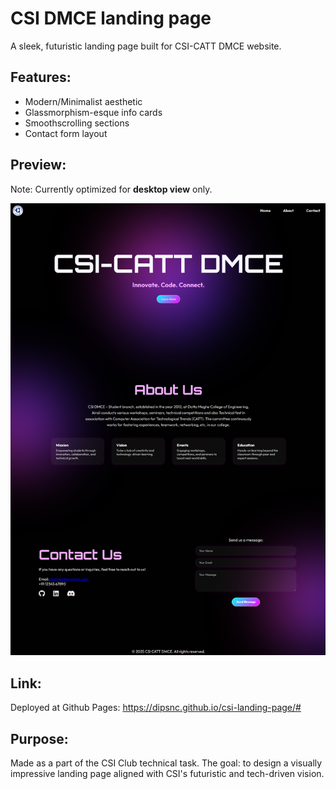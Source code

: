 # CSI DMCE landing page

A sleek, futuristic landing page built for CSI-CATT DMCE website.

## Features:
- Modern/Minimalist aesthetic
- Glassmorphism-esque info cards
- Smoothscrolling sections
- Contact form layout

## Preview:

Note: Currently optimized for **desktop view** only. 

![alt text](image.png)

## Link:

Deployed at Github Pages: https://dipsnc.github.io/csi-landing-page/#

## Purpose:

Made as a part of the CSI Club technical task. 
The goal: to design a visually impressive landing page aligned with CSI's futuristic and tech-driven vision.
